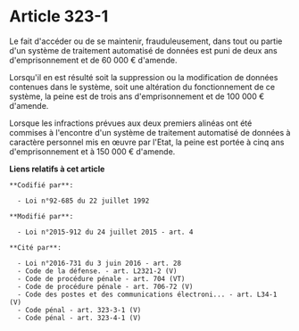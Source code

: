 # Article 323-1

Le fait d'accéder ou de se maintenir, frauduleusement, dans tout ou partie d'un système de traitement automatisé de données
est puni de deux ans d'emprisonnement et de 60 000 € d'amende. 

Lorsqu'il en est résulté soit la suppression ou la modification de données contenues dans le système, soit une altération du
fonctionnement de ce système, la peine est de trois ans d'emprisonnement et de 100 000 € d'amende. 

Lorsque les infractions prévues aux deux premiers alinéas ont été commises à l'encontre d'un système de traitement automatisé
de données à caractère personnel mis en œuvre par l'Etat, la peine est portée à cinq ans d'emprisonnement et à  150 000 €
d'amende.

**Liens relatifs à cet article**

	**Codifié par**:

	  - Loi n°92-685 du 22 juillet 1992

	**Modifié par**:

	  - Loi n°2015-912 du 24 juillet 2015 - art. 4

	**Cité par**:

	  - Loi n°2016-731 du 3 juin 2016 - art. 28
	  - Code de la défense. - art. L2321-2 (V)
	  - Code de procédure pénale - art. 704 (VT)
	  - Code de procédure pénale - art. 706-72 (V)
	  - Code des postes et des communications électroni... - art. L34-1 (V)
	  - Code pénal - art. 323-3-1 (V)
	  - Code pénal - art. 323-4-1 (V)
